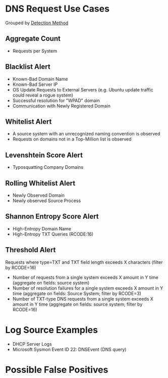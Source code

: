 # DNS Request Use Cases

Grouped by [Detection Method](/Detection-Methods.md)

## Aggregate Count
- Requests per System


## Blacklist Alert
- Known-Bad Domain Name
- Known-Bad Server IP
- OS Update Requests to External Servers (e.g. Ubuntu update traffic could reveal a rogue system)
- Successful resolution for "WPAD" domain
- Communication with Newly Registered Domain


## Whitelist Alert
- A source system with an unrecognized naming convention is observed
- Requests on domains not in a Top-Million list is observed


## Levenshtein Score Alert
- Typosquatting Company Domains


## Rolling Whitelist Alert
- Newly Observed Domain
- Newly observed Source Process


## Shannon Entropy Score Alert
- High-Entropy Domain Name
- High-Entropy TXT Queries (RCODE:16)


## Threshold Alert
Requests where type=TXT and TXT field length exceeds X characters (filter by RCODE=16)
- Number of requests from a single system exceeds X amount in Y time (aggregate on fields: source system)
- Number of resolution failures for a single system exceeds X amount in Y time (aggregate on fields: Source System; filter by RCODE=3)
- Number of TXT-type DNS requests from a single system exceeds X amount in Y time (aggregate on fields: source system; filter by RCODE=16)


# Log Source Examples
- DHCP Server Logs
- Microsoft Sysmon Event ID 22: DNSEvent (DNS query)


# Possible False Positives
